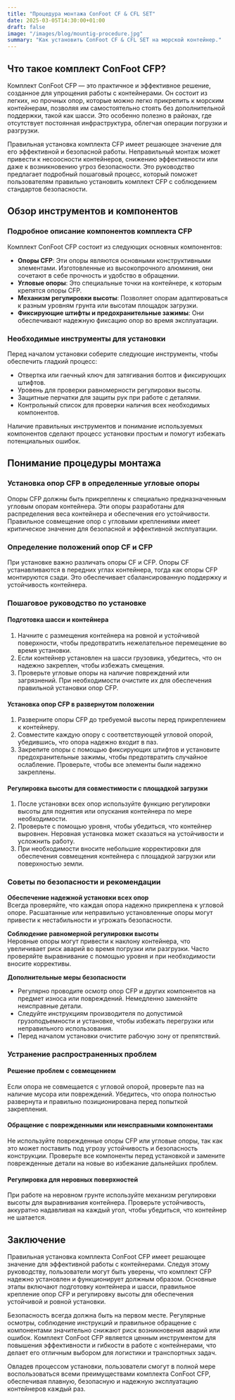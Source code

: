 ```yaml
---
title: "Процедура монтажа ConFoot CF & CFL SET"
date: 2025-03-05T14:30:00+01:00
draft: false
image: "/images/blog/mountig-procedure.jpg"
summary: "Как установить ConFoot CF & CFL SET на морской контейнер."
---
```


## Что такое комплект ConFoot CFP?
Комплект ConFoot CFP — это практичное и эффективное решение, созданное для упрощения работы с контейнерами. Он состоит из легких, но прочных опор, которые можно легко прикрепить к морским контейнерам, позволяя им самостоятельно стоять без дополнительной поддержки, такой как шасси. Это особенно полезно в районах, где отсутствует постоянная инфраструктура, облегчая операции погрузки и разгрузки.

Правильная установка комплекта CFP имеет решающее значение для его эффективной и безопасной работы. Неправильный монтаж может привести к несоосности контейнеров, снижению эффективности или даже к возникновению угроз безопасности. Это руководство предлагает подробный пошаговый процесс, который поможет пользователям правильно установить комплект CFP с соблюдением стандартов безопасности.

## Обзор инструментов и компонентов

### Подробное описание компонентов комплекта CFP
Комплект ConFoot CFP состоит из следующих основных компонентов:
- **Опоры CFP**: Эти опоры являются основными конструктивными элементами. Изготовленные из высокопрочного алюминия, они сочетают в себе прочность и удобство в обращении.
- **Угловые опоры**: Это специальные точки на контейнере, к которым крепятся опоры CFP.
- **Механизм регулировки высоты**: Позволяет опорам адаптироваться к разным уровням грунта или высотам площадок загрузки.
- **Фиксирующие штифты и предохранительные зажимы**: Они обеспечивают надежную фиксацию опор во время эксплуатации.

### Необходимые инструменты для установки
Перед началом установки соберите следующие инструменты, чтобы обеспечить гладкий процесс:
- Отвертка или гаечный ключ для затягивания болтов и фиксирующих штифтов.
- Уровень для проверки равномерности регулировки высоты.
- Защитные перчатки для защиты рук при работе с деталями.
- Контрольный список для проверки наличия всех необходимых компонентов.

Наличие правильных инструментов и понимание используемых компонентов сделают процесс установки простым и помогут избежать потенциальных ошибок.

## Понимание процедуры монтажа

### Установка опор CFP в определенные угловые опоры
Опоры CFP должны быть прикреплены к специально предназначенным угловым опорам контейнера. Эти опоры разработаны для распределения веса контейнера и обеспечения его устойчивости. Правильное совмещение опор с угловыми креплениями имеет критическое значение для безопасной и эффективной эксплуатации.

### Определение положений опор CF и CFP
При установке важно различать опоры CF и CFP. Опоры CF устанавливаются в передних углах контейнера, тогда как опоры CFP монтируются сзади. Это обеспечивает сбалансированную поддержку и устойчивость контейнера.

### Пошаговое руководство по установке

#### Подготовка шасси и контейнера
1. Начните с размещения контейнера на ровной и устойчивой поверхности, чтобы предотвратить нежелательное перемещение во время установки.
2. Если контейнер установлен на шасси грузовика, убедитесь, что он надежно закреплен, чтобы избежать смещения.
3. Проверьте угловые опоры на наличие повреждений или загрязнений. При необходимости очистите их для обеспечения правильной установки опор CFP.

#### Установка опор CFP в развернутом положении
1. Разверните опоры CFP до требуемой высоты перед прикреплением к контейнеру.
2. Совместите каждую опору с соответствующей угловой опорой, убедившись, что опора надежно входит в паз.
3. Закрепите опоры с помощью фиксирующих штифтов и установите предохранительные зажимы, чтобы предотвратить случайное ослабление. Проверьте, чтобы все элементы были надежно закреплены.

#### Регулировка высоты для совместимости с площадкой загрузки
1. После установки всех опор используйте функцию регулировки высоты для поднятия или опускания контейнера по мере необходимости.
2. Проверьте с помощью уровня, чтобы убедиться, что контейнер выровнен. Неровная установка может сказаться на устойчивости и усложнить работу.
3. При необходимости вносите небольшие корректировки для обеспечения совмещения контейнера с площадкой загрузки или поверхностью земли.

### Советы по безопасности и рекомендации

**Обеспечение надежной установки всех опор**  
Всегда проверяйте, что каждая опора надежно прикреплена к угловой опоре. Расшатанные или неправильно установленные опоры могут привести к нестабильности и угрожать безопасности.

**Соблюдение равномерной регулировки высоты**  
Неровные опоры могут привести к наклону контейнера, что увеличивает риск аварий во время погрузки или разгрузки. Часто проверяйте выравнивание с помощью уровня и при необходимости вносите коррективы.

**Дополнительные меры безопасности**  
- Регулярно проводите осмотр опор CFP и других компонентов на предмет износа или повреждений. Немедленно заменяйте неисправные детали.
- Следуйте инструкциям производителя по допустимой грузоподъемности и установке, чтобы избежать перегрузки или неправильного использования.
- Перед началом установки очистите рабочую зону от препятствий.

### Устранение распространенных проблем

#### Решение проблем с совмещением  
Если опора не совмещается с угловой опорой, проверьте паз на наличие мусора или повреждений. Убедитесь, что опора полностью развернута и правильно позиционирована перед попыткой закрепления.

#### Обращение с поврежденными или неисправными компонентами  
Не используйте поврежденные опоры CFP или угловые опоры, так как это может поставить под угрозу устойчивость и безопасность конструкции. Проверьте все компоненты перед установкой и замените поврежденные детали на новые во избежание дальнейших проблем.

#### Регулировка для неровных поверхностей
При работе на неровном грунте используйте механизм регулировки высоты для выравнивания контейнера. Проверьте устойчивость, аккуратно надавливая на каждый угол, чтобы убедиться, что контейнер не шатается.

## Заключение

Правильная установка комплекта ConFoot CFP имеет решающее значение для эффективной работы с контейнерами. Следуя этому руководству, пользователи могут быть уверены, что комплект CFP надежно установлен и функционирует должным образом. Основные этапы включают подготовку контейнера и шасси, правильное крепление опор CFP и регулировку высоты для обеспечения устойчивой и ровной установки.

Безопасность всегда должна быть на первом месте. Регулярные осмотры, соблюдение инструкций и правильное обращение с компонентами значительно снижают риск возникновения аварий или ошибок. Комплект ConFoot CFP является ценным инструментом для повышения эффективности и гибкости в работе с контейнерами, что делает его отличным выбором для логистики и транспортных задач.

Овладев процессом установки, пользователи смогут в полной мере воспользоваться всеми преимуществами комплекта ConFoot CFP, обеспечивая плавную, безопасную и надежную эксплуатацию контейнеров каждый раз.